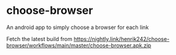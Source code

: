 # choose-browser
An android app to simply choose a browser for each link

Fetch the latest build from https://nightly.link/henrik242/choose-browser/workflows/main/master/choose-browser.apk.zip
